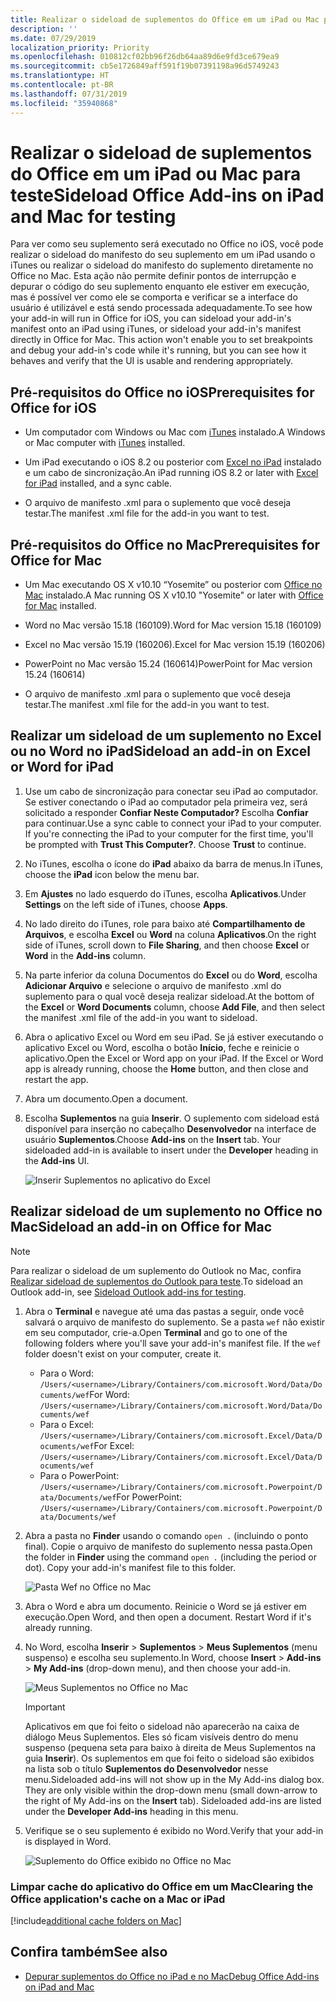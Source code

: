 ```yaml
---
title: Realizar o sideload de suplementos do Office em um iPad ou Mac para teste
description: ''
ms.date: 07/29/2019
localization_priority: Priority
ms.openlocfilehash: 010812cf02bb96f26db64aa89d6e9fd3ce679ea9
ms.sourcegitcommit: cb5e1726849aff591f19b07391198a96d5749243
ms.translationtype: HT
ms.contentlocale: pt-BR
ms.lasthandoff: 07/31/2019
ms.locfileid: "35940868"
---
```

# <a name="sideload-office-add-ins-on-ipad-and-mac-for-testing"></a><span data-ttu-id="d0214-102">Realizar o sideload de suplementos do Office em um iPad ou Mac para teste</span><span class="sxs-lookup"><span data-stu-id="d0214-102">Sideload Office Add-ins on iPad and Mac for testing</span></span>

<span data-ttu-id="d0214-p101">Para ver como seu suplemento será executado no Office no iOS, você pode realizar o sideload do manifesto do seu suplemento em um iPad usando o iTunes ou realizar o sideload do manifesto do suplemento diretamente no Office no Mac. Esta ação não permite definir pontos de interrupção e depurar o código do seu suplemento enquanto ele estiver em execução, mas é possível ver como ele se comporta e verificar se a interface do usuário é utilizável e está sendo processada adequadamente.</span><span class="sxs-lookup"><span data-stu-id="d0214-p101">To see how your add-in will run in Office for iOS, you can sideload your add-in's manifest onto an iPad using iTunes, or sideload your add-in's manifest directly in Office for Mac. This action won't enable you to set breakpoints and debug your add-in's code while it's running, but you can see how it behaves and verify that the UI is usable and rendering appropriately.</span></span> 

## <a name="prerequisites-for-office-on-ios"></a><span data-ttu-id="d0214-105">Pré-requisitos do Office no iOS</span><span class="sxs-lookup"><span data-stu-id="d0214-105">Prerequisites for Office for iOS</span></span>

- <span data-ttu-id="d0214-106">Um computador com Windows ou Mac com [iTunes](https://www.apple.com/itunes/download/) instalado.</span><span class="sxs-lookup"><span data-stu-id="d0214-106">A Windows or Mac computer with [iTunes](https://www.apple.com/itunes/download/) installed.</span></span>
    
- <span data-ttu-id="d0214-107">Um iPad executando o iOS 8.2 ou posterior com [Excel no iPad](https://itunes.apple.com/us/app/microsoft-excel/id586683407?mt=8) instalado e um cabo de sincronização.</span><span class="sxs-lookup"><span data-stu-id="d0214-107">An iPad running iOS 8.2 or later with [Excel for iPad](https://itunes.apple.com/us/app/microsoft-excel/id586683407?mt=8) installed, and a sync cable.</span></span>
    
- <span data-ttu-id="d0214-108">O arquivo de manifesto .xml para o suplemento que você deseja testar.</span><span class="sxs-lookup"><span data-stu-id="d0214-108">The manifest .xml file for the add-in you want to test.</span></span>
    

## <a name="prerequisites-for-office-on-mac"></a><span data-ttu-id="d0214-109">Pré-requisitos do Office no Mac</span><span class="sxs-lookup"><span data-stu-id="d0214-109">Prerequisites for Office for Mac</span></span>

- <span data-ttu-id="d0214-110">Um Mac executando OS X v10.10 “Yosemite” ou posterior com [Office no Mac](https://products.office.com/buy/compare-microsoft-office-products?tab=omac) instalado.</span><span class="sxs-lookup"><span data-stu-id="d0214-110">A Mac running OS X v10.10 "Yosemite" or later with [Office for Mac](https://products.office.com/buy/compare-microsoft-office-products?tab=omac) installed.</span></span>
    
- <span data-ttu-id="d0214-111">Word no Mac versão 15.18 (160109).</span><span class="sxs-lookup"><span data-stu-id="d0214-111">Word for Mac version 15.18 (160109)</span></span>
   
- <span data-ttu-id="d0214-112">Excel no Mac versão 15.19 (160206).</span><span class="sxs-lookup"><span data-stu-id="d0214-112">Excel for Mac version 15.19 (160206)</span></span>

- <span data-ttu-id="d0214-113">PowerPoint no Mac versão 15.24 (160614)</span><span class="sxs-lookup"><span data-stu-id="d0214-113">PowerPoint for Mac version 15.24 (160614)</span></span>
    
- <span data-ttu-id="d0214-114">O arquivo de manifesto .xml para o suplemento que você deseja testar.</span><span class="sxs-lookup"><span data-stu-id="d0214-114">The manifest .xml file for the add-in you want to test.</span></span>
    

## <a name="sideload-an-add-in-on-excel-or-word-on-ipad"></a><span data-ttu-id="d0214-115">Realizar um sideload de um suplemento no Excel ou no Word no iPad</span><span class="sxs-lookup"><span data-stu-id="d0214-115">Sideload an add-in on Excel or Word for iPad</span></span>

1. <span data-ttu-id="d0214-p102">Use um cabo de sincronização para conectar seu iPad ao computador. Se estiver conectando o iPad ao computador pela primeira vez, será solicitado a responder **Confiar Neste Computador?** Escolha **Confiar** para continuar.</span><span class="sxs-lookup"><span data-stu-id="d0214-p102">Use a sync cable to connect your iPad to your computer. If you're connecting the iPad to your computer for the first time, you'll be prompted with  **Trust This Computer?**. Choose **Trust** to continue.</span></span>

2. <span data-ttu-id="d0214-119">No iTunes, escolha o ícone do **iPad** abaixo da barra de menus.</span><span class="sxs-lookup"><span data-stu-id="d0214-119">In iTunes, choose the  **iPad** icon below the menu bar.</span></span>

3. <span data-ttu-id="d0214-120">Em **Ajustes** no lado esquerdo do iTunes, escolha **Aplicativos**.</span><span class="sxs-lookup"><span data-stu-id="d0214-120">Under  **Settings** on the left side of iTunes, choose **Apps**.</span></span>

4. <span data-ttu-id="d0214-121">No lado direito do iTunes, role para baixo até **Compartilhamento de Arquivos**, e escolha **Excel** ou **Word** na coluna **Aplicativos**.</span><span class="sxs-lookup"><span data-stu-id="d0214-121">On the right side of iTunes, scroll down to  **File Sharing**, and then choose  **Excel** or **Word** in the **Add-ins** column.</span></span>

5. <span data-ttu-id="d0214-122">Na parte inferior da coluna Documentos do **Excel** ou do **Word**, escolha **Adicionar Arquivo** e selecione o arquivo de manifesto .xml do suplemento para o qual você deseja realizar sideload.</span><span class="sxs-lookup"><span data-stu-id="d0214-122">At the bottom of the  **Excel** or **Word Documents** column, choose **Add File**, and then select the manifest .xml file of the add-in you want to sideload.</span></span> 
    
6. <span data-ttu-id="d0214-p103">Abra o aplicativo Excel ou Word em seu iPad. Se já estiver executando o aplicativo Excel ou Word, escolha o botão **Início**, feche e reinicie o aplicativo.</span><span class="sxs-lookup"><span data-stu-id="d0214-p103">Open the Excel or Word app on your iPad. If the Excel or Word app is already running, choose the  **Home** button, and then close and restart the app.</span></span>
    
7. <span data-ttu-id="d0214-125">Abra um documento.</span><span class="sxs-lookup"><span data-stu-id="d0214-125">Open a document.</span></span>
    
8. <span data-ttu-id="d0214-126">Escolha **Suplementos** na guia **Inserir**. O suplemento com sideload está disponível para inserção no cabeçalho **Desenvolvedor** na interface de usuário **Suplementos**.</span><span class="sxs-lookup"><span data-stu-id="d0214-126">Choose  **Add-ins** on the **Insert** tab. Your sideloaded add-in is available to insert under the **Developer** heading in the **Add-ins** UI.</span></span>
    
    ![Inserir Suplementos no aplicativo do Excel](../images/excel-insert-add-in.png)


## <a name="sideload-an-add-in-in-office-on-mac"></a><span data-ttu-id="d0214-128">Realizar sideload de um suplemento no Office no Mac</span><span class="sxs-lookup"><span data-stu-id="d0214-128">Sideload an add-in on Office for Mac</span></span>

> [!NOTE]
> <span data-ttu-id="d0214-129">Para realizar o sideload de um suplemento do Outlook no Mac, confira [Realizar sideload de suplementos do Outlook para teste](/outlook/add-ins/sideload-outlook-add-ins-for-testing).</span><span class="sxs-lookup"><span data-stu-id="d0214-129">To sideload an Outlook add-in, see [Sideload Outlook add-ins for testing](/outlook/add-ins/sideload-outlook-add-ins-for-testing).</span></span>

1. <span data-ttu-id="d0214-p104">Abra o **Terminal** e navegue até uma das pastas a seguir, onde você salvará o arquivo de manifesto do suplemento. Se a pasta `wef` não existir em seu computador, crie-a.</span><span class="sxs-lookup"><span data-stu-id="d0214-p104">Open  **Terminal** and go to one of the following folders where you'll save your add-in's manifest file. If the `wef` folder doesn't exist on your computer, create it.</span></span>
    
    - <span data-ttu-id="d0214-132">Para o Word:  `/Users/<username>/Library/Containers/com.microsoft.Word/Data/Documents/wef`</span><span class="sxs-lookup"><span data-stu-id="d0214-132">For Word:  `/Users/<username>/Library/Containers/com.microsoft.Word/Data/Documents/wef`</span></span>    
    - <span data-ttu-id="d0214-133">Para o Excel:  `/Users/<username>/Library/Containers/com.microsoft.Excel/Data/Documents/wef`</span><span class="sxs-lookup"><span data-stu-id="d0214-133">For Excel:  `/Users/<username>/Library/Containers/com.microsoft.Excel/Data/Documents/wef`</span></span>
    - <span data-ttu-id="d0214-134">Para o PowerPoint: `/Users/<username>/Library/Containers/com.microsoft.Powerpoint/Data/Documents/wef`</span><span class="sxs-lookup"><span data-stu-id="d0214-134">For PowerPoint: `/Users/<username>/Library/Containers/com.microsoft.Powerpoint/Data/Documents/wef`</span></span>
    
2. <span data-ttu-id="d0214-p105">Abra a pasta no **Finder** usando o comando `open .` (incluindo o ponto final). Copie o arquivo de manifesto do suplemento nessa pasta.</span><span class="sxs-lookup"><span data-stu-id="d0214-p105">Open the folder in  **Finder** using the command `open .` (including the period or dot). Copy your add-in's manifest file to this folder.</span></span>
    
    ![Pasta Wef no Office no Mac](../images/all-my-files.png)

3. <span data-ttu-id="d0214-p106">Abra o Word e abra um documento. Reinicie o Word se já estiver em execução.</span><span class="sxs-lookup"><span data-stu-id="d0214-p106">Open Word, and then open a document. Restart Word if it's already running.</span></span>
    
4. <span data-ttu-id="d0214-140">No Word, escolha **Inserir** > **Suplementos** > **Meus Suplementos** (menu suspenso) e escolha seu suplemento.</span><span class="sxs-lookup"><span data-stu-id="d0214-140">In Word, choose  **Insert** > **Add-ins** > **My Add-ins** (drop-down menu), and then choose your add-in.</span></span>
    
    ![Meus Suplementos no Office no Mac](../images/my-add-ins-wikipedia.png)

    > [!IMPORTANT]
    > <span data-ttu-id="d0214-p107">Aplicativos em que foi feito o sideload não aparecerão na caixa de diálogo Meus Suplementos. Eles só ficam visíveis dentro do menu suspenso (pequena seta para baixo à direita de Meus Suplementos na guia **Inserir**). Os suplementos em que foi feito o sideload são exibidos na lista sob o título **Suplementos do Desenvolvedor** nesse menu.</span><span class="sxs-lookup"><span data-stu-id="d0214-p107">Sideloaded add-ins will not show up in the My Add-ins dialog box. They are only visible within the drop-down menu (small down-arrow to the right of My Add-ins on the **Insert** tab). Sideloaded add-ins are listed under the **Developer Add-ins** heading in this menu.</span></span> 
    
5. <span data-ttu-id="d0214-145">Verifique se o seu suplemento é exibido no Word.</span><span class="sxs-lookup"><span data-stu-id="d0214-145">Verify that your add-in is displayed in Word.</span></span>
    
    ![Suplemento do Office exibido no Office no Mac](../images/lorem-ipsum-wikipedia.png)
    
### <a name="clearing-the-office-applications-cache-on-a-mac"></a><span data-ttu-id="d0214-147">Limpar cache do aplicativo do Office em um Mac</span><span class="sxs-lookup"><span data-stu-id="d0214-147">Clearing the Office application's cache on a Mac or iPad</span></span>

[!include[additional cache folders on Mac](../includes/mac-cache-folders.md)]

## <a name="see-also"></a><span data-ttu-id="d0214-148">Confira também</span><span class="sxs-lookup"><span data-stu-id="d0214-148">See also</span></span>

- [<span data-ttu-id="d0214-149">Depurar suplementos do Office no iPad e no Mac</span><span class="sxs-lookup"><span data-stu-id="d0214-149">Debug Office Add-ins on iPad and Mac</span></span>](debug-office-add-ins-on-ipad-and-mac.md)
